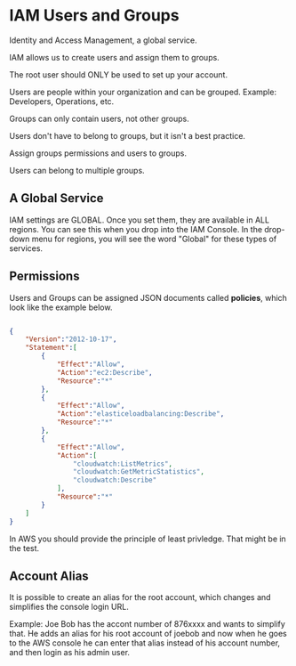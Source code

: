 # IAM Users and Groups

Identity and Access Management, a global service.

IAM allows us to create users and assign them to groups. 

The root user should ONLY be used to set up your account. 

Users are people within your organization and can be grouped. Example: Developers, Operations, etc.

Groups can only contain users, not other groups. 

Users don't have to belong to groups, but it isn't a best practice. 

Assign groups permissions and users to groups.

Users can belong to multiple groups. 

## A Global Service

IAM settings are GLOBAL. Once you set them, they are available in ALL regions. You can see this when you drop into the IAM Console. In the drop-down menu for regions, you will see the word "Global" for these types of services. 

## Permissions

Users and Groups can be assigned JSON documents called **policies**, which look like the example below.

```json

{
    "Version":"2012-10-17",
    "Statement":[
        {
            "Effect":"Allow",
            "Action":"ec2:Describe",
            "Resource":"*"
        },
        {
            "Effect":"Allow",
            "Action":"elasticeloadbalancing:Describe",
            "Resource":"*"
        },
        {
            "Effect":"Allow",
            "Action":[
                "cloudwatch:ListMetrics",
                "cloudwatch:GetMetricStatistics",
                "cloudwatch:Describe"
            ],
            "Resource":"*"
        }
    ]
}
```

In AWS you should provide the principle of least privledge. That might be in the test.

## Account Alias

It is possible to create an alias for the root account, which changes and simplifies the console login URL.

Example: Joe Bob has the accont number of 876xxxx and wants to simplify that. He adds an alias for his root account of joebob and now when he goes to the AWS console he can enter that alias instead of his account number, and then login as his admin user. 

